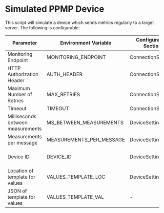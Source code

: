 # Simulated PPMP Device
This script will simulate a device which sends metrics regularly to a target server. The following is configurable:

|Parameter|Environment Variable|Configuration Section|Configuration Parameter|Configuration Fallback|
|---|---|---|---|---|
|Monitoring Endpoint|MONITORING_ENDPOINT|ConnectionSettings|MonitoringEndpoint|https://example.com/|
|HTTP Authorization Header|AUTH_HEADER|ConnectionSettings|AuthHeader|None|
|Maximum Number of Retries|MAX_RETRIES|ConnectionSettings|MaxRetries|10|
|Timeout|TIMEOUT|ConnectionSettings|Timeout|30|
|Milliseconds between measurements|MS_BETWEEN_MEASUREMENTS|DeviceSettings|MSBetweenMeasurements|50|
|Measurements per message|MEASUREMENTS_PER_MESSAGE|DeviceSettings|MeasurementsPerMessage|100|
|Device ID|DEVICE_ID|DeviceSettings|DeviceID|drone with random number between 1 and 1000|
|Location of template for values|VALUES_TEMPLATE_LOC|DeviceSettings|ValuesTemplateLocation|template.json|
|JSON of template for values|VALUES_TEMPLATE_VAL|-|-|-|
